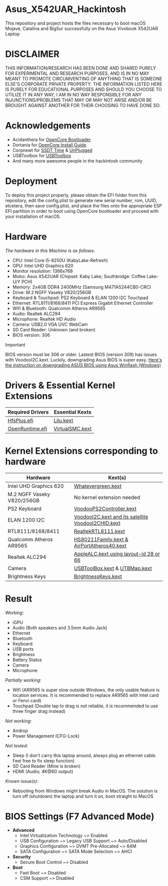 # Asus_X542UAR_Hackintosh
This repository and project hosts the files necessary to boot macOS Mojave, Catalina and BigSur successfully on the Asus Vivobook X542UAR Laptop

# DISCLAIMER
THIS INFORMATION/RESEARCH HAS BEEN DONE AND SHARED PURELY FOR EXPERIMENTAL AND RESEARCH PURPOSES, AND IS IN NO MAY MEANT TO PROMOTE CIRCUMVENTING OF ANYTHING THAT IS SOMEONE ELSE'S CORPORATE PRIVATE PROPERTY. THE INFORMATION LISTED HERE IS PURELY FOR EDUCATIONAL PURPOSES AND SHOULD YOU CHOOSE TO UTILIZE IT IN ANY WAY, I AM IN NO WAY RESPONSIBLE FOR ANY INJUNCTIONS/PROBLEMS THAT MAY OR MAY NOT ARISE AND/OR BE BROUGHT AGAINST ANOTHER FOR THEIR CHOOSING TO HAVE DONE SO.

# Acknowledgements
- Acidanthera for [OpenCore Bootloader](https://github.com/acidanthera/OpenCorePkg)
- Dortania for [OpenCore Install Guide](https://dortania.github.io/OpenCore-Install-Guide)
- Corpnewt for [SSDT Time](https://github.com/corpnewt/SSDTTime) & [UnPlugged](https://github.com/corpnewt/UnPlugged)
- USBToolbox for [USBToolbox](https://github.com/USBToolBox)
- And many more awesome people in the hackintosh community
  
# Deployment
To deploy this project properly, please obtain the EFI folder from this repository, edit the config.plist to generate new serial number, rom, UUID, etcetera, then save config.plist, and place the files onto the appropriate ESP EFI partition in order to boot using OpenCore bootloader and proceed with your installation of macOS.

# Hardware
_The hardware in this Machine is as follows_:
- CPU: Intel Core i5-8250U (KabyLake-Refresh)
- GPU: Intel UHD Graphics 620
- Monitor resolution: 1366x768
- Mobo: Asus X542UAR (Chipset: Kaby Lake; Southbridge: Coffee Lake-U/Y PCH)
- Memory: 2x4GB DDR4 2400MHz (Samsung M471A5244CB0-CRC)
- Drive: M.2 NGFF Vaseky V820/256GB
- Keyboard & Touchpad: PS2 Keyboard & ELAN 1200 I2C Touchpad
- Ethernet: RTL8111/8168/8411 PCI Express Gigabit Ethernet Controller
- Wifi & Bluetooth: Qualcomm Atheros AR9565
- Audio: Realtek ALC294
- Microphone: Realtek HD Audio
- Camera: USB2.0 VGA UVC WebCam
- SD Card Reader: Unknown (and broken)
- BIOS version: 306
> [!IMPORTANT]
> BIOS version must be 306 or older. Lastest BIOS (version 309) has issues with VoodooI2C.kext. Luckily, downgrading Asus BIOS is super easy. [Here's the instruction on downgrading ASUS BIOS using Asus Winflash (Windows)](https://github.com/BluePurplePro/Asus_X542UAR_Hackintosh/blob/main/Downgrade_ASUS_BIOS_using_Winflash.md)  

# Drivers & Essential Kernel Extensions
| Required Drivers | Essential Kexts |
| ------------- | ------------- |
| [HfsPlus.efi](https://github.com/acidanthera/OcBinaryData/blob/master/Drivers/HfsPlus.efi) | [Lilu.kext](https://github.com/acidanthera/Lilu) |
| [OpenRuntime.efi](https://github.com/acidanthera/OpenCorePkg) | [VirtualSMC.kext](https://github.com/acidanthera/VirtualSMC) |

# Kernel Extensions corresponding to hardware
| Hardware  | Kext(s) |
| ------------- | ------------- |
| Intel UHD Graphics 620  | [Whatevergreen.kext](https://github.com/acidanthera/WhateverGreen)  |
| M.2 NGFF Vaseky V820/256GB  | No kernel extension needed  |
| PS2 Keyboard  | [VoodooPS2Controller.kext](https://github.com/acidanthera/VoodooPS2)  |
| ELAN 1200 I2C  | [VoodooI2C.kext and its satellite VoodooI2CHID.kext](https://github.com/VoodooI2C/VoodooI2C)  |
| RTL8111/8168/8411  | [RealtekRTL8111.kext](https://github.com/Mieze/RTL8111_driver_for_OS_X)  |
| Qualcomm Atheros AR9565  | [HS80211Family.kext & AirPortAtheros40.kext](https://github.com/FIRSTPLATO/opencore-atheros-kext) |
| Realtek ALC294  | [AppleALC.kext using layout-id 28 or 66](https://github.com/acidanthera/AppleALC)  |
| Camera  | [USBToolBox.kext](https://github.com/USBToolBox/kext) & [UTBMap.kext](https://github.com/USBToolBox/tool)  |
| Brightness Keys  | [BrightnessKeys.kext](https://github.com/acidanthera/BrightnessKeys)  |

# Result
_Working_:
- iGPU
- Audio (Both speakers and 3.5mm Audio Jack)
- Ethernet
- Bluetooth
- Keyboard
- USB ports
- Brightness
- Battery Status
- Camera
- Microphone

_Partially working_:
- Wifi (AR9565 is super slow outside Windows, the only usable feature is location services. It is recommended to replace AR9565 with Intel card or Fenvi card)
- Touchpad (Double tap to drag is not reliable, it is recommended to use three finger drag instead)

_Not working_:
- Airdrop
- Power Management (CFG-Lock)

_Not tested_:
- Sleep (I don't carry this laptop around, always plug an ethernet cable. Feel free to fix sleep function)
- SD Card Reader (Mine is broken)
- HDMI (Audio; 4K@60 output)

_Known issue(s)_:
- Rebooting from Windows might break Audio in MacOS. The solution is turn off (shutdown) the laptop and turn it on, boot straight to MacOS

# BIOS Settings (F7 Advanced Mode)
- **Advanced**
  - Intel Virtualization Technology ~> Enabled
  - USB Configuration ~> Legacy USB Support ~> Auto/Disabled
  - Graphics Configuration ~> DVMT Pre-Allocated ~> 64M
  - SATA Configuration ~> SATA Mode Selection ~> AHCI
- **Security**
  - Secure Boot Control ~> Disabled
- **Boot**
  - Fast Boot ~> Disabled
  - CSM Support ~> Disabled
